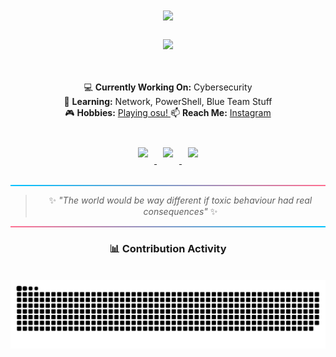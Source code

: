 <h1 align="center">
  <img src="https://readme-typing-svg.herokuapp.com/?font=Righteous&size=35&pause=1000&color=00C3FF&center=true&vCenter=true&width=500&height=70&lines=Hi+There!+👋;+It's+hs1ux;" />
</h1>

<h3 align="center">
  <img src="https://readme-typing-svg.herokuapp.com/?font=Fira+Code&size=22&pause=1000&color=FF6F91&center=true&vCenter=true&width=600&height=40&lines=A+guy+who+is+interested+in+Cybersecurity+%F0%9F%87%A6%F0%9F%87%BF" />
</h3>

<br/>

<div align="center">

💻 <b>Currently Working On:</b> Cybersecurity  
🌱 <b>Learning:</b> Network, PowerShell, Blue Team Stuff  
🎮 <b>Hobbies:</b> <a href="https://osu.ppy.sh/users/28000064"> Playing osu!  </a> 
📫 <b>Reach Me:</b> [Instagram](https://www.instagram.com/muradbakirov)  

</div>

<br/>

<div align="center"> 
  <a href="mailto:bekirovm453@gmail.com">
    <img src="https://skillicons.dev/icons?i=gmail" width="50px" style="margin: 10px;" />
  </a>
  <a href="https://www.linkedin.com/in/murad-bakirov-115067238/" target="_blank">
    <img src="https://skillicons.dev/icons?i=linkedin" width="50px" style="margin: 10px;" />
  </a>
  <a href="https://osu.ppy.sh/users/28000064" target="_blank">
    <img src="https://skillicons.dev/icons?i=osu" width="50px" style="margin: 10px;" />
  </a>
</div>

<br/>

<hr style="border: 0; height: 2px; background: linear-gradient(90deg, #00C3FF, #FF6F91);" />

<div align="center">
  <blockquote>
    ✨ <i>"The world would be way different if toxic behaviour had real consequences"</i> ✨
  </blockquote>
</div>

<hr style="border: 0; height: 2px; background: linear-gradient(90deg, #FF6F91, #00C3FF);" />

<div align="center">
  <h3>📊 Contribution Activity</h3>
  <br>
  <img alt="snake eating my contributions" src="https://raw.githubusercontent.com/salesp07/salesp07/output/github-contribution-grid-snake.svg" />
  <br/><br/><br/>
</div>
